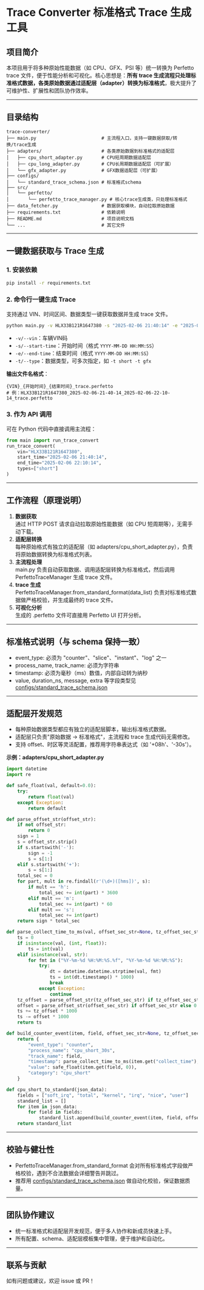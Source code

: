 # Trace Converter 标准格式 Trace 生成工具

## 项目简介

本项目用于将多种原始性能数据（如 CPU、GFX、PSI 等）统一转换为 Perfetto trace 文件，便于性能分析和可视化。核心思想是：**所有 trace 生成流程只处理标准格式数据，各类原始数据通过适配层（adapter）转换为标准格式**，极大提升了可维护性、扩展性和团队协作效率。

---

## 目录结构

```
trace-converter/
├── main.py                        # 主流程入口，支持一键数据获取/转换/trace生成
├── adapters/                      # 各类原始数据到标准格式的适配层
│   ├── cpu_short_adapter.py       # CPU短周期数据适配层
│   ├── cpu_long_adapter.py        # CPU长周期数据适配层（可扩展）
│   └── gfx_adapter.py             # GFX数据适配层（可扩展）
├── configs/
│   └── standard_trace_schema.json # 标准格式schema
├── src/
│   └── perfetto/
│       └── perfetto_trace_manager.py # 核心trace生成类，只处理标准格式
├── data_fetcher.py                # 数据获取模块，自动拉取原始数据
├── requirements.txt               # 依赖说明
├── README.md                      # 项目说明文档
└── ...                            # 其它文件
```

---

## 一键数据获取与 Trace 生成

### 1. 安装依赖

```bash
pip install -r requirements.txt
```

### 2. 命令行一键生成 Trace

支持通过 VIN、时间区间、数据类型一键获取数据并生成 trace 文件。

```bash
python main.py -v HLX33B121R1647380 -s "2025-02-06 21:40:14" -e "2025-02-06 22:10:14" -t short
```

- `-v/--vin`：车辆VIN码
- `-s/--start-time`：开始时间（格式 `YYYY-MM-DD HH:MM:SS`）
- `-e/--end-time`：结束时间（格式 `YYYY-MM-DD HH:MM:SS`）
- `-t/--type`：数据类型，可多次指定，如 `-t short -t gfx`

**输出文件名格式**：
```
{VIN}_{开始时间}_{结束时间}_trace.perfetto
# 例：HLX33B121R1647380_2025-02-06-21-40-14_2025-02-06-22-10-14_trace.perfetto
```

### 3. 作为 API 调用

可在 Python 代码中直接调用主流程：

```python
from main import run_trace_convert
run_trace_convert(
    vin="HLX33B121R1647380",
    start_time="2025-02-06 21:40:14",
    end_time="2025-02-06 22:10:14",
    types=["short"]
)
```

---

## 工作流程（原理说明）

1. **数据获取**  
   通过 HTTP POST 请求自动拉取原始性能数据（如 CPU 短周期等），无需手动下载。
2. **适配层转换**  
   每种原始格式有独立的适配层（如 adapters/cpu_short_adapter.py），负责将原始数据转换为标准格式列表。
3. **主流程处理**  
   main.py 负责自动获取数据、调用适配层转换为标准格式，然后调用 PerfettoTraceManager 生成 trace 文件。
4. **trace 生成**  
   PerfettoTraceManager.from_standard_format(data_list) 负责对标准格式数据做严格校验，并生成最终的 trace 文件。
5. **可视化分析**  
   生成的 .perfetto 文件可直接用 Perfetto UI 打开分析。

---

## 标准格式说明（与 schema 保持一致）

- event_type: 必须为 "counter"、"slice"、"instant"、"log" 之一
- process_name, track_name: 必须为字符串
- timestamp: 必须为毫秒（ms）数值，内部自动转为纳秒
- value, duration_ns, message, extra 等字段类型见 [configs/standard_trace_schema.json](configs/standard_trace_schema.json)

---

## 适配层开发规范

- 每种原始数据类型都应有独立的适配层脚本，输出标准格式数据。
- 适配层只负责"原始数据 → 标准格式"，主流程和 trace 生成代码无需修改。
- 支持 offset、时区等灵活配置，推荐用字符串表达式（如 '+08h'、'-30s'）。

**示例：adapters/cpu_short_adapter.py**
```python
import datetime
import re

def safe_float(val, default=0.0):
    try:
        return float(val)
    except Exception:
        return default

def parse_offset_str(offset_str):
    if not offset_str:
        return 0
    sign = 1
    s = offset_str.strip()
    if s.startswith('-'):
        sign = -1
        s = s[1:]
    elif s.startswith('+'):
        s = s[1:]
    total_sec = 0
    for part, mult in re.findall(r'(\d+)([hms])', s):
        if mult == 'h':
            total_sec += int(part) * 3600
        elif mult == 'm':
            total_sec += int(part) * 60
        elif mult == 's':
            total_sec += int(part)
    return sign * total_sec

def parse_collect_time_to_ms(val, offset_sec_str=None, tz_offset_sec_str=None):
    ts = 0
    if isinstance(val, (int, float)):
        ts = int(val)
    elif isinstance(val, str):
        for fmt in ("%Y-%m-%d %H:%M:%S.%f", "%Y-%m-%d %H:%M:%S"):
            try:
                dt = datetime.datetime.strptime(val, fmt)
                ts = int(dt.timestamp() * 1000)
                break
            except Exception:
                continue
    tz_offset = parse_offset_str(tz_offset_sec_str) if tz_offset_sec_str else 0
    offset = parse_offset_str(offset_sec_str) if offset_sec_str else 0
    ts += tz_offset * 1000
    ts -= offset * 1000
    return ts

def build_counter_event(item, field, offset_sec_str=None, tz_offset_sec_str=None):
    return {
        "event_type": "counter",
        "process_name": "cpu_short_30s",
        "track_name": field,
        "timestamp": parse_collect_time_to_ms(item.get("collect_time"), offset_sec_str=offset_sec_str, tz_offset_sec_str=tz_offset_sec_str),
        "value": safe_float(item.get(field, 0)),
        "category": "cpu_short"
    }

def cpu_short_to_standard(json_data):
    fields = ["soft_irq", "total", "kernel", "irq", "nice", "user"]
    standard_list = []
    for item in json_data:
        for field in fields:
            standard_list.append(build_counter_event(item, field, offset_sec_str='30s', tz_offset_sec_str='+08h'))
    return standard_list
```

---

## 校验与健壮性
- PerfettoTraceManager.from_standard_format 会对所有标准格式字段做严格校验，遇到不合法数据会详细警告并跳过。
- 推荐用 [configs/standard_trace_schema.json](configs/standard_trace_schema.json) 做自动化校验，保证数据质量。

---

## 团队协作建议
- 统一标准格式和适配层开发规范，便于多人协作和新成员快速上手。
- 所有配置、schema、适配层模板集中管理，便于维护和自动化。

---

## 联系与贡献
如有问题或建议，欢迎 issue 或 PR！ 